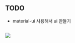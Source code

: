 ## TODO

- material-ui 사용해서 ui 만들기

##

![](https://res.cloudinary.com/yangeok/image/upload/v1554476890/1.jpg)
